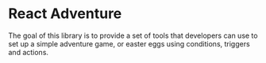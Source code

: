 # React Adventure

The goal of this library is to provide a set of tools that developers can use to set up a simple adventure game, or easter eggs using conditions, triggers and actions.

